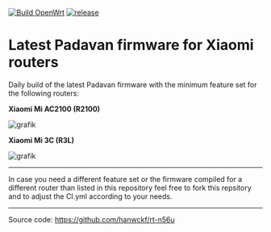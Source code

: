 [![Build OpenWrt](https://github.com/minax007/XIAOMI-Padavan-firmware/actions/workflows/CI.yml/badge.svg)](https://github.com/minax007/XIAOMI-Padavan-firmware/actions/workflows/CI.yml)
[![release](https://img.shields.io/github/v/release/minax007/XIAOMI-Padavan-firmware.svg)](https://github.com/minax007/XIAOMI-Padavan-firmware/releases)

# Latest Padavan firmware for Xiaomi routers

Daily build of the latest Padavan firmware with the minimum feature set for the following routers: 

**Xiaomi Mi AC2100 (R2100)**

![grafik](https://user-images.githubusercontent.com/67478561/116359547-33a6ca80-a7ff-11eb-8158-67341a4f01b5.png)

**Xiaomi Mi 3C (R3L)**

![grafik](https://user-images.githubusercontent.com/67478561/117842017-d63e5f00-b27d-11eb-879b-911e93848cdb.png)

__________________________________________________________________

In case you need a different feature set or the firmware compiled for a different router than listed in this repository feel free to fork this repsitory and to adjust the CI.yml according to your needs. 
__________________________________________________________________

Source code: https://github.com/hanwckf/rt-n56u
